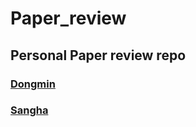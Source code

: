 # Paper_review
Personal Paper review repo
---

### <a href="www.something.com"> Dongmin </a>

### <a href="www.something.com"> Sangha </a>
